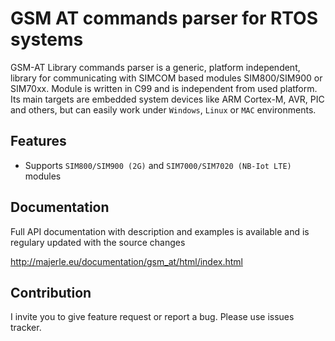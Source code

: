# GSM AT commands parser for RTOS systems

GSM-AT Library commands parser is a generic, platform independent, library for communicating with SIMCOM based modules SIM800/SIM900 or SIM70xx. Module is written in C99 and is independent from used platform. Its main targets are embedded system devices like ARM Cortex-M, AVR, PIC and others, but can easily work under `Windows`, `Linux` or `MAC` environments.

## Features

- Supports `SIM800/SIM900 (2G)` and `SIM7000/SIM7020 (NB-Iot LTE)` modules

## Documentation

Full API documentation with description and examples is available and is regulary updated with the source changes

http://majerle.eu/documentation/gsm_at/html/index.html

## Contribution

I invite you to give feature request or report a bug. Please use issues tracker.
